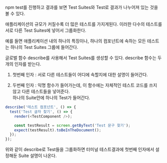 npm test를 진행하고 결과를 보면 Test Suites와 Test로 결과가 나누어져 있는 것을 볼 수 있다.

애플리케이션의 규모가 커질수록 더 많은 테스트를 가지게된다.
이러한 다수의 테스트를 서로 다른 Test Suites에 넣어서 그룹화한다.

예를 들면 애플리케이션 내의 하나의 특징이나, 하나의 컴포넌트에 속하는 모든 테스트는
하나의 Test Suites 그룹에 들어간다.

글로벌 함수 describe를 사용해서 Test Suites를 생성할 수 있다.
describe 함수는 두개의 인자를 받는다.

1. 첫번째 인자 : 서로 다른 테스트들이 어디에 속할지에 대한 설명이 들어간다.

2. 두번째 인자 :
   익명 함수가 들어가는데, 이 함수에는 자체적인 테스트 코드를 쓰지 않고 다른 테스트들을 넣어준다.<br/>
   하나의 Suite안에 하나의 Test가 들어간다.

```javascript
describe('테스트 컴포넌트', () => {
  test('Test 글자 찾기', () => {
    render(<TestComponent />);

    const testResult = screen.getByText('Test 문구 찾기');
    expect(testResult).toBeInTheDocument();
  });
});
```

위와 같이 describe로 Test들을 그룹화하면 터미널 테스트결과에 첫번째 인자에서 설정해둔 Suite 설명이 나온다.
